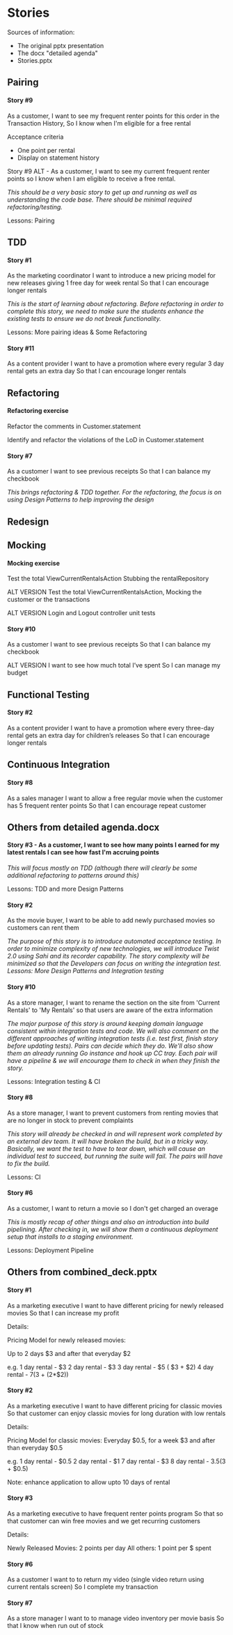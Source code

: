 # Stories

Sources of information:

 - The original pptx presentation
 - The docx "detailed agenda"
 - Stories.pptx



## Pairing
#### Story #9

As a customer, I want to see my frequent renter points for this order in the Transaction History,  So I know when I'm eligible for a free rental

Acceptance criteria
  - One point per rental
  - Display on statement history

Story #9 ALT - As a customer, I want to see my current frequent renter points so I know when I am eligible to receive a free rental.

*This should be a very basic story to get up and running as well as understanding the code base. There should be minimal required refactoring/testing.*

Lessons: Pairing

## TDD

#### Story #1

As the marketing coordinator
I want to introduce a new pricing model for new releases giving 1 free day for week rental
So that I can encourage longer rentals

*This is the start of learning about refactoring. Before refactoring in order to complete this story, we need to make sure the students enhance the existing tests to ensure we do not break functionality.*

Lessons: More pairing ideas & Some Refactoring

#### Story #11
As a content provider
I want to have a promotion where every regular 3 day rental gets an extra day
So that I can encourage longer rentals

## Refactoring

#### Refactoring exercise

Refactor the comments in Customer.statement

Identify and refactor the violations of the LoD  in Customer.statement


#### Story #7

As a customer
I want to see previous receipts
So that I can balance my checkbook

*This brings refactoring & TDD together. For the refactoring, the focus is on using Design Patterns to help improving the design*

## Redesign

## Mocking

#### Mocking exercise

Test the total ViewCurrentRentalsAction Stubbing the rentalRepository

ALT VERSION Test the total ViewCurrentRentalsAction, Mocking the customer or the transactions

ALT VERSION Login and Logout controller unit tests


#### Story #10

As a customer
I want to see previous receipts
So that I can balance my checkbook

ALT VERSION
I want to see how much total I’ve spent
So I can manage my budget




## Functional Testing

#### Story #2

As a content provider
I want to have a promotion where every three-day rental gets an extra day for children’s releases
So that I can encourage longer rentals


## Continuous Integration
#### Story #8

As a sales manager
I want to allow a free regular movie when the customer has 5 frequent renter points
So that I can encourage repeat customer




## Others from detailed agenda.docx

#### Story #3 - As a customer, I want to see how many points I earned for my latest rentals I can see how fast I'm accruing points

*This will focus mostly on TDD (although there will clearly be some additional refactoring to patterns around this)*

Lessons: TDD and more Design Patterns

#### Story #2

As the movie buyer, I want to be able to add newly purchased movies so customers can rent them

*The purpose of this story is to introduce automated acceptance testing.  In order to minimize complexity of new technologies, we will introduce Twist 2.0 using Sahi and its recorder capability. The story complexity will be minimized so that the Developers can focus on writing the integration test.
Lessons: More Design Patterns and Integration testing*


#### Story #10

As a store manager, I want to rename the section on the site from 'Current Rentals' to 'My Rentals' so that users are aware of the extra information

*The major purpose of this story is around keeping domain language consistent within integration tests and code. We will also comment on the different approaches of writing integration tests (i.e. test first, finish story before updating tests). Pairs can decide which they do. We'll also show them an already running Go instance and hook up CC tray. Each pair will have a pipeline & we will encourage them to check in when they finish the story.*

Lessons: Integration testing & CI

#### Story #8

As a store manager, I want to prevent customers from renting movies that are no longer in stock to prevent complaints

*This story will already be checked in and will represent work completed by an external dev team. It will have broken the build, but in a tricky way. Basically, we want the test to have to tear down, which will cause an individual test to succeed, but running the suite will fail. The pairs will have to fix the build.*

Lessons: CI


#### Story #6

As a customer, I want to return a movie so I don't get charged an overage

*This is mostly recap of other things and also an introduction into build pipelining. After checking in, we will show them a continuous deployment setup that installs to a staging environment.*

Lessons: Deployment Pipeline

## Others from combined_deck.pptx


#### Story #1

As a marketing executive
I want to have different pricing for newly released movies
So that I can increase my profit

Details:

Pricing Model for newly released movies:

Up to 2 days $3 and after that everyday $2

e.g.
1 day rental - $3
2 day rental - $3
3 day rental - $5 ( $3 + $2)
4 day rental - $7 ($3 + (2*$2))

#### Story #2

As a marketing executive
I want to have different pricing for classic movies
So that customer can enjoy classic movies for long duration with low rentals

Details:

Pricing Model for classic movies:
Everyday $0.5, for a week $3 and after than everyday $0.5

e.g.
1 day rental - $0.5
2 day rental - $1
7 day rental - $3
8 day rental - $3.5 ($3 + $0.5)

Note: enhance application to allow upto 10 days of rental

#### Story #3

As a marketing executive
to have frequent renter points program
So that so that customer can win free movies and we get recurring customers

Details:

Newly Released Movies: 2 points per day
All others:            1 point per $ spent

#### Story #6

As a customer
I want to to return my video (single video return using current rentals screen)
So I complete my transaction


#### Story #7

As a store manager
I want to to manage video inventory per movie basis
So that I know when run out of stock
